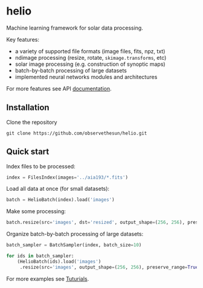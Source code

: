 # helio

Machine learning framework for solar data processing.

Key features:
* a variety of supported file formats (image files, fits, npz, txt)
* ndimage processing (resize, rotate, ``skimage.transforms``, etc)
* solar image processing (e.g. construction of synoptic maps)
* batch-by-batch processing of large datasets
* implemented neural networks modules and architectures

For more features see API [documentation]().

## Installation

Clone the repository
```
git clone https://github.com/observethesun/helio.git
```

## Quick start

Index files to be processed:

```python
index = FilesIndex(images='../aia193/*.fits')
```

Load all data at once (for small datasets):

```python
batch = HelioBatch(index).load('images')
```

Make some processing:

```python
batch.resize(src='images', dst='resized', output_shape=(256, 256), preserve_range=True)
```

Organize batch-by-batch processing of large datasets:

```python
batch_sampler = BatchSampler(index, batch_size=10)

for ids in batch_sampler:
    (HelioBatch(ids).load('images')
     .resize(src='images', output_shape=(256, 256), preserve_range=True))
```

For more examples see [Tuturials](./tutorials).
